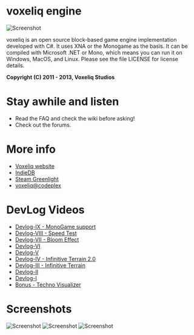 # voxeliq engine

![Screenshot](http://www.voxeliq.org/wp-content/uploads/2012/05/voxeliq-1024x582.jpg)

voxeliq is an open source block-based game engine implementation developed with C#. It uses XNA or the Monogame as the basis.
It can be compiled with Microsoft .NET or Mono, which means you can run it on Windows, MacOS, and Linux. 
Please see the file LICENSE for license details.

**Copyright (C) 2011 - 2013, Voxeliq Studios**

# Stay awhile and listen
- Read the FAQ and check the wiki before asking!
- Check out the forums.
 
# More info

- [Voxeliq website](http://www.voxeliq.org/games/voxeliq/)
- [IndieDB](http://www.indiedb.com/engines/voxeliq)
- [Steam Greenlight](http://steamcommunity.com/sharedfiles/filedetails/?id=110290631)
- [voxeliq@codeplex](https://voxeliq.codeplex.com/)

# DevLog Videos
- [Devlog-IX - MonoGame support](http://www.youtube.com/watch?v=80ujxU8t8Zc)
- [Devlog-VIII - Speed Test](http://www.youtube.com/watch?v=CVVTT5b02S4)
- [Devlog-VII - Bloom Effect](http://www.youtube.com/watch?v=xTvzKK2TqmQ)
- [Devlog-VI](http://www.youtube.com/watch?v=N7LnQtPJ5JE)
- [Devlog-V](http://www.youtube.com/watch?v=ZTZaNTXu5jw)
- [Devlog-IV - Infinitive Terrain 2.0](http://www.youtube.com/watch?v=VT0gNgJowMY)
- [Devlog-III - Infinitive Terrain](http://www.youtube.com/watch?v=i4XHIAmUNFQ)
- [Devlog-II](http://www.youtube.com/watch?v=6WQwXvebp2M)
- [Devlog-I](http://www.youtube.com/watch?v=T200A6nqoj4)
- [Bonus - Techno Visualizer](http://www.youtube.com/watch?v=oKy4cH7r5qE)

# Screenshots

![Screenshot](http://media.indiedb.com/images/engines/1/1/399/VoxeliqClient_2012-03-16_14-13-05-46.jpg)
![Screenshot](http://media.indiedb.com/images/engines/1/1/399/VoxeliqClient_2012-03-16_14-13-12-91.jpg)
![Screenshot](http://media.indiedb.com/images/engines/1/1/399/VoxeliqClient_2012-03-16_14-15-27-29.jpg)
